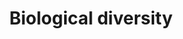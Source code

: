 ---
title: Biological diversity
longTitle: 'Biological diversity'
tags:
- gccommon
french:
- "[[Diversite biologique]]"
usedFor:
- "[[Biodiversity]]"
- "[[Species diversity]]"
---
